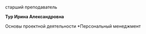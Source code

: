 старший преподаватель



**Тур Ирина Александровна**

Основы проектной деятельности
	*Персональный менеджмент
